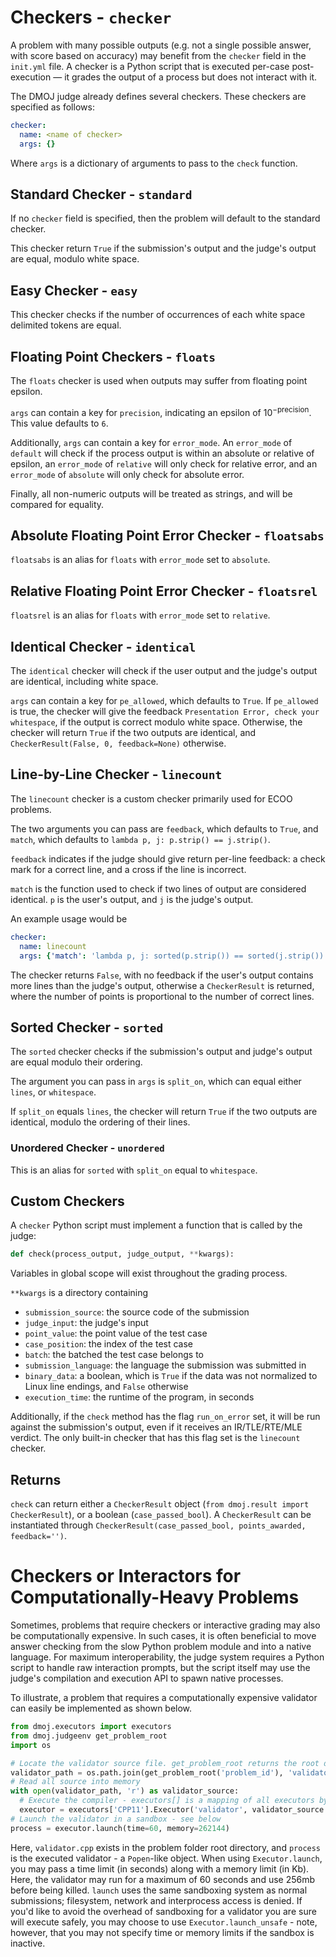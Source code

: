# Checkers - `checker`

A problem with many possible outputs (e.g. not a single possible answer, with score based on accuracy) may benefit from the `checker` field in the `init.yml` file. A checker is a Python script that is executed per-case post-execution — it grades the output of a process but does not interact with it.

The DMOJ judge already defines several checkers.
These checkers are specified as follows:
```yaml
checker:
  name: <name of checker>
  args: {}
```

Where `args` is a dictionary of arguments to pass to the `check` function.

## Standard Checker - `standard`

If no `checker` field is specified, then the problem will default to the standard checker.

This checker return `True` if the submission's output and the judge's output are equal, modulo white space.

## Easy Checker  - `easy`

This checker checks if the number of occurrences of each white space delimited tokens are equal.

## Floating Point Checkers - `floats`

The `floats` checker is used when outputs may suffer from floating point epsilon.

`args` can contain a key for `precision`, indicating an epsilon of $10^{-\text{precision}}$.
This value defaults to `6`.

Additionally, `args` can contain a key for `error_mode`. An `error_mode` of `default` will check if the process output is within an absolute or relative of epsilon, an `error_mode` of `relative` will only check for relative error, and an `error_mode` of `absolute` will only check for absolute error.

Finally, all non-numeric outputs will be treated as strings, and will be compared for equality.

## Absolute Floating Point Error Checker - `floatsabs`

`floatsabs` is an alias for `floats` with `error_mode` set to `absolute`.

## Relative Floating Point Error Checker - `floatsrel`

`floatsrel` is an alias for `floats` with `error_mode` set to `relative`.

## Identical Checker - `identical`

The `identical` checker will check if the user output and the judge's output are identical, including white space.

`args` can contain a key for `pe_allowed`, which defaults to `True`.
If `pe_allowed` is true, the checker will give the feedback `Presentation Error, check your whitespace`, if the output is correct modulo white space.
Otherwise, the checker will return `True` if the two outputs are identical, and `CheckerResult(False, 0, feedback=None)` otherwise.

## Line-by-Line Checker - `linecount`

The `linecount` checker is a custom checker primarily used for ECOO problems.

The two arguments you can pass are `feedback`, which defaults to `True`, and `match`, which defaults to `lambda p, j: p.strip() == j.strip()`.

`feedback` indicates if the judge should give return per-line feedback: a check mark for a correct line, and a cross if the line is incorrect.

`match` is the function used to check if two lines of output are considered identical. `p` is the user's output, and `j` is the judge's output.

An example usage would be

```yaml
checker:
  name: linecount
  args: {'match': 'lambda p, j: sorted(p.strip()) == sorted(j.strip())'}
```

The checker returns `False`, with no feedback if the user's output contains more lines than the judge's output, otherwise a `CheckerResult` is returned, where the number of points is proportional to the number of correct lines.

## Sorted Checker - `sorted`

The `sorted` checker checks if the submission's output and judge's output are equal modulo their ordering.

The argument you can pass in `args` is `split_on`, which can equal either `lines`, or `whitespace`.

If `split_on` equals `lines`, the checker will return `True` if the two outputs are identical, modulo the ordering of their lines.

### Unordered Checker - `unordered`

This is an alias for `sorted` with `split_on` equal to `whitespace`.

## Custom Checkers

A `checker` Python script must implement a function that is called by the judge:

```python
def check(process_output, judge_output, **kwargs):
```

Variables in global scope will exist throughout the grading process.

`**kwargs` is a directory containing

- `submission_source`: the source code of the submission
- `judge_input`: the judge's input
- `point_value`: the point value of the test case
- `case_position`: the index of the test case
- `batch`: the batched the test case belongs to
- `submission_language`: the language the submission was submitted in
- `binary_data`: a boolean, which is `True` if the data was not normalized to Linux line endings, and `False` otherwise
- `execution_time`: the runtime of the program, in seconds

Additionally, if the `check` method has the flag `run_on_error` set, it will be run against the submission's output, even if it receives an IR/TLE/RTE/MLE verdict.
The only built-in checker that has this flag set is the `linecount` checker.

## Returns

`check` can return either a `CheckerResult` object (`from dmoj.result import CheckerResult`), or a boolean (`case_passed_bool`).
 A `CheckerResult` can be instantiated through `CheckerResult(case_passed_bool, points_awarded, feedback='')`.

# Checkers or Interactors for Computationally-Heavy Problems
Sometimes, problems that require checkers or interactive grading may also be computationally expensive. In such cases, it is often beneficial to move answer checking from the slow Python problem module and into a native language. For maximum interoperability, the judge system requires a Python script to handle raw interaction prompts, but the script itself may use the judge's compilation and execution API to spawn native processes.

To illustrate, a problem that requires a computationally expensive validator can easily be implemented as shown below.

```python
from dmoj.executors import executors
from dmoj.judgeenv get_problem_root
import os

# Locate the validator source file. get_problem_root returns the root directory of the problem passed by name.
validator_path = os.path.join(get_problem_root('problem_id'), 'validator.cpp')
# Read all source into memory
with open(validator_path, 'r') as validator_source:
  # Execute the compiler - executors[] is a mapping of all executors by language id
  executor = executors['CPP11'].Executor('validator', validator_source.read())
# Launch the validator in a sandbox - see below
process = executor.launch(time=60, memory=262144)
```

Here, `validator.cpp` exists in the problem folder root directory, and `process` is the executed validator - a `Popen`-like object. When using `Executor.launch`, you may pass a time limit (in seconds) along with a memory limit (in Kb). Here, the validator may run for a maximum of 60 seconds and use 256mb before being killed. `launch` uses the same sandboxing system as normal submissions; filesystem, network and interprocess access is denied. If you'd like to avoid the overhead of sandboxing for a validator you are sure will execute safely, you may choose to use `Executor.launch_unsafe` - note, however, that you may not specify time or memory limits if the sandbox is inactive.

